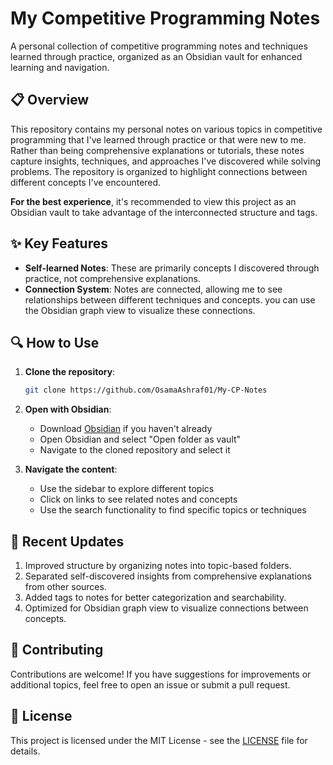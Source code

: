 # My Competitive Programming Notes

A personal collection of competitive programming notes and techniques learned through practice, organized as an Obsidian vault for enhanced learning and navigation.

## 📋 Overview

This repository contains my personal notes on various topics in competitive programming that I've learned through practice or that were new to me. Rather than being comprehensive explanations or tutorials, these notes capture insights, techniques, and approaches I've discovered while solving problems. The repository is organized to highlight connections between different concepts I've encountered.

**For the best experience**, it's recommended to view this project as an Obsidian vault to take advantage of the interconnected structure and tags.


## ✨ Key Features

- **Self-learned Notes**: These are primarily concepts I discovered through practice, not comprehensive explanations.
- **Connection System**: Notes are connected, allowing me to see relationships between different techniques and concepts. you can use the Obsidian graph view to visualize these connections.

## 🔍 How to Use

1. **Clone the repository**:
   ```bash
   git clone https://github.com/OsamaAshraf01/My-CP-Notes
   ```

2. **Open with Obsidian**:
   - Download [Obsidian](https://obsidian.md/) if you haven't already
   - Open Obsidian and select "Open folder as vault"
   - Navigate to the cloned repository and select it

3. **Navigate the content**:
   - Use the sidebar to explore different topics
   - Click on links to see related notes and concepts
   - Use the search functionality to find specific topics or techniques

## 🔄 Recent Updates

1. Improved structure by organizing notes into topic-based folders.
2. Separated self-discovered insights from comprehensive explanations from other sources.
3. Added tags to notes for better categorization and searchability.
4. Optimized for Obsidian graph view to visualize connections between concepts.

## 🤝 Contributing

Contributions are welcome! If you have suggestions for improvements or additional topics, feel free to open an issue or submit a pull request.

## 📝 License

This project is licensed under the MIT License - see the [LICENSE](LICENSE) file for details.